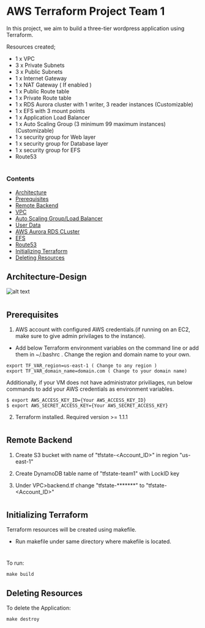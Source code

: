 # AWS Terraform Project Team 1 
In this project, we aim to build a three-tier wordpress application using Terraform.

Resources created;

* 1 x VPC
* 3 x Private Subnets
* 3 x Public Subnets
* 1 x Internet Gateway
* 1 x NAT Gateway ( If enabled )
* 1 x Public Route table
* 1 x Private Route table
* 1 x RDS Aurora cluster with 1 writer, 3 reader instances (Customizable)
* 1 x EFS with 3 mount points
* 1 x Application Load Balancer
* 1 x Auto Scaling Group (3 minimum 99 maximum instances)(Customizable)
* 1 x security group for Web layer
* 1 x security group for Database layer
* 1 x security group for EFS
* Route53

#
### Contents
* [Architecture](https://github.com/lucardcoder/Terraform-Project-Team1#architecture-design)
* [Prerequisites](https://github.com/lucardcoder/Terraform-Project-Team1#prerequisites)
* [Remote Backend](https://github.com/lucardcoder/Terraform-Project-Team1#remote-backend)
* [VPC](https://github.com/lucardcoder/Terraform-Project-Team1/tree/master/VPC#vpc)
* [Auto Scaling Group/Load Balancer](https://github.com/lucardcoder/Terraform-Project-Team1/tree/master/ASG#auto-scaling-group--application-load-balancer)
* [User Data](https://github.com/lucardcoder/Terraform-Project-Team1/tree/master/ASG#user-data-to-install-wordpress--nfs--redis-cache)
* [AWS Aurora RDS CLuster](https://github.com/lucardcoder/Terraform-Project-Team1/tree/master/RDS#aws-aurora-rds-cluster)
* [EFS](https://github.com/lucardcoder/Terraform-Project-Team1/tree/master/EFS#efs)
* [Route53](https://github.com/lucardcoder/Terraform-Project-Team1/tree/master/ASG#route53)
* [Initializing Terraform](https://github.com/lucardcoder/Terraform-Project-Team1#initializing-terraform)
* [Deleting Resources](https://github.com/lucardcoder/Terraform-Project-Team1#deleting-resources)


## Architecture-Design
![alt text](https://user-images.githubusercontent.com/104270411/206619637-8a7f50bd-a1c6-4e0b-81c2-47f8c0f71d7b.jpg "Architecture")

#
## Prerequisites
1. AWS account with configured AWS credentials.(if running on an EC2, make sure to give admin privilages to the instance).

* Add below Terraform environment variables on the command line or add them in ~/.bashrc . Change the region and domain name to your own.

``` 
export TF_VAR_region=us-east-1 ( Change to any region )
export TF_VAR_domain_name=domain.com ( Change to your domain name)
```

Additionally, if your VM does not have administrator priviliages, run below commands to add your AWS credentials as environment variables.

``` 
$ export AWS_ACCESS_KEY_ID={Your AWS_ACCESS_KEY_ID}
$ export AWS_SECRET_ACCESS_KEY={Your AWS_SECRET_ACCESS_KEY}
```





2. Terraform installed. Required version >= 1.1.1



#
## Remote Backend
 
  1. Create S3 bucket with name of "tfstate-<Account_ID>" in region "us-east-1"

 2. Create DynamoDB table name of "tfstate-team1" with LockID key

3. Under VPC>backend.tf change "tfstate-*******" to "tfstate-<Account_ID>"

#
## Initializing Terraform
Terraform resources will be created using makefile. 
- Run makefile under same directory where makefile is located.
#

To run:
```
make build
```

## Deleting Resources
To delete the Application:
```
make destroy
```
